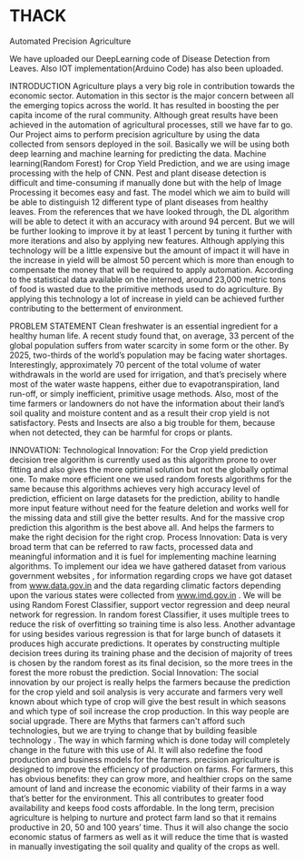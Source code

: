 # THACK
Automated Precision Agriculture 

We have uploaded our DeepLearning code of Disease Detection from Leaves.
Also IOT implementation(Arduino Code) has also been uploaded.

INTRODUCTION
Agriculture plays a very big role in contribution towards the economic sector. Automation in this sector is the major concern between all the emerging topics across the world. It has resulted in boosting the per capita income of the rural community. Although great results have been achieved in the automation of agricultural processes, still we have far to go. Our Project aims to perform precision agriculture by using the data collected from sensors deployed in the soil. Basically we will be using both deep learning and machine learning for predicting the data. Machine learning(Random Forest) for Crop Yield Prediction, and we are using image processing with the help of CNN. Pest and plant disease detection is difficult and time-consuming if manually done but with the help of Image Processing it becomes easy and fast. The model which we aim to build will be able to distinguish 12 different type of plant diseases from healthy leaves. From the references that we have looked through, the DL algorithm will be able to detect it with an accuracy with around 94 percent. But we will be further looking to improve it by at least 1 percent by tuning it further with more iterations and also by applying new features. Although applying this technology will be a little expensive but the amount of impact it will have in the increase in yield will be almost 50 percent which is more than enough to compensate the money that will be required to apply automation. According to the statistical data available on the interned, around 23,000 metric tons of food
is wasted due to the primitive methods used to do agriculture. By applying this technology a lot of increase in yield can be achieved further contributing to the betterment of environment. 


PROBLEM STATEMENT
Clean freshwater is an essential ingredient for a healthy human life. A recent study found that, on average, 33 percent of the global population suffers from water scarcity in some form or the other. By 2025, two-thirds of the world’s population may be facing water shortages.
Interestingly, approximately 70 percent of the total volume of water withdrawals in the world are used for irrigation, and that’s precisely where most of the water waste happens, either due to evapotranspiration, land run-off, or simply inefficient, primitive usage methods. Also, most of the time farmers or landowners do not have the information about their land’s soil quality and moisture content and as a result their crop yield is not satisfactory. Pests and Insects are also a big trouble for them, because when not detected, they can be harmful for crops or plants.


INNOVATION:
Technological Innovation:
For the Crop yield prediction decision tree algorithm is currently used as this algorithm prone to over fitting and also gives the more optimal solution but not the globally optimal one. To make more efficient one we used random forests algorithms for the same because this algorithms achieves very high accuracy level of prediction, efficient on large datasets for the prediction, ability to handle more input feature without need for the feature deletion and works well for the missing data and still give the better results. And for the massive crop prediction this algorithm is the best above all. And helps the farmers to make the right decision for the right crop.
Process Innovation:
Data is very broad term that can be referred to raw facts, processed data and meaningful information and it is fuel for implementing machine learning algorithms. To implement our idea we have gathered dataset from various government websites , for information regarding crops we have got dataset from www.data.gov.in and the data regarding climatic factors depending upon the various states were collected from www.imd.gov.in  . We will be using Random Forest Classifier, support vector regression and deep neural network for regression. In random forest Classifier, it uses multiple trees to reduce the risk of overfitting so training time is also less. Another advantage for using besides various regression is that for large bunch of datasets it produces high accurate predictions. It operates by constructing multiple decision trees during its training phase and the decision of majority of trees is chosen by the random forest as its final decision, so the more trees in the forest the more robust the prediction. 
Social Innovation:
The social innovation by our project is really helps the farmers because the prediction for the crop yield and soil analysis is very accurate and farmers very well known about which type of crop will give the best result in which seasons and which type of soil increase the crop production. In this way people are social upgrade. There are  Myths that farmers can't afford such technologies, but we are trying to change that by building feasible technology . The way in which farming which is done today will completely change in the future with this use of AI. It will also redefine the food production and business models for the farmers. precision agriculture is designed to improve the efficiency of production on farms. For farmers, this has obvious benefits: they can grow more, and healthier crops on the same amount of land and increase the economic viability of their farms in a way that’s better for the environment. This all contributes to greater food availability and keeps food costs affordable. In the long term, precision agriculture is helping to nurture and protect farm land so that it remains productive in 20, 50 and 100 years’ time. Thus it will also change the socio economic status of farmers as well as it will reduce the time that is wasted in manually investigating the soil quality and quality of the crops as well.
